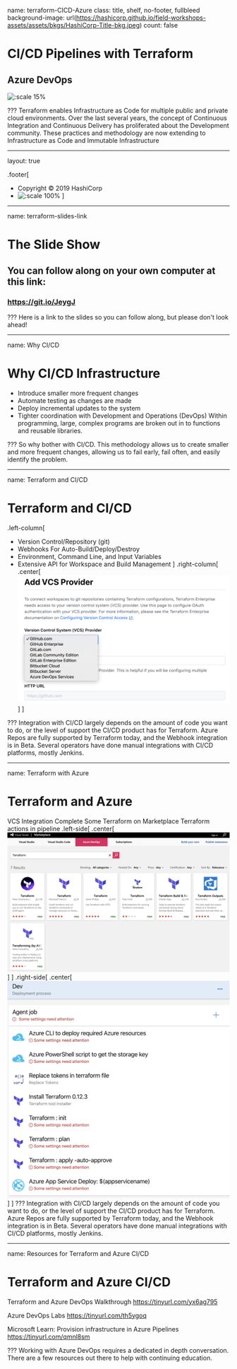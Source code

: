 name: terraform-CICD-Azure
class: title, shelf, no-footer, fullbleed
background-image: url(https://hashicorp.github.io/field-workshops-assets/assets/bkgs/HashiCorp-Title-bkg.jpeg)
count: false

# CI/CD Pipelines with Terraform
## Azure DevOps

![:scale 15%](https://hashicorp.github.io/field-workshops-assets/assets/logos/logo_terraform.png)

???
Terraform enables Infrastructure as Code for multiple public and private cloud environments.  Over the last several years, the concept of Continuous Integration and Continuous Delivery has proliferated about the Development community.  These practices and methodology are now extending to Infrastructure as Code and Immutable Infrastructure

---
layout: true

.footer[
- Copyright © 2019 HashiCorp
- ![:scale 100%](https://hashicorp.github.io/field-workshops-assets/assets/logos/HashiCorp_Icon_Black.svg)
]

---
name: terraform-slides-link
# The Slide Show
## You can follow along on your own computer at this link:
### https://git.io/JeygJ

???
Here is a link to the slides so you can follow along, but please don't look ahead!

---
name: Why CI/CD
# Why CI/CD Infrastructure
* Introduce smaller more frequent changes
* Automate testing as changes are made
* Deploy incremental updates to the system
* Tighter coordination with Development and Operations (DevOps)
Within programming, large, complex programs are broken out in to functions and reusable libraries.


???
So why bother with CI/CD.  This methodology allows us to create smaller and more frequent changes, allowing us to fail early, fail often, and easily identify the problem.

---
name: Terraform and CI/CD
# Terraform and CI/CD
.left-column[
* Version Control/Repository (git)
* Webhooks For Auto-Build/Deploy/Destroy
* Environment, Command Line, and Input Variables
* Extensive API for Workspace and Build Management
]
.right-column[
.center[![:scale 100%](images/Terraform_VCS.png)]
]


???
Integration with CI/CD largely depends on the amount of code you want to do, or the level of support the CI/CD product has for Terraform.  Azure Repos are fully supported by Terraform today, and the Webhook integration is in Beta.  Several operators have done manual integrations with CI/CD platforms, mostly Jenkins.

---
name: Terraform with Azure
# Terraform and Azure
VCS Integration Complete
Some Terraform on Marketplace
Terraform actions in pipeline
.left-side[
.center[![:scale 80%](images/AzureMarketplace.png)]
]
.right-side[
.center[![:scale 70%](images/AzurePipeline_TFE.png)]
]
???
Integration with CI/CD largely depends on the amount of code you want to do, or the level of support the CI/CD product has for Terraform.  Azure Repos are fully supported by Terraform today, and the Webhook integration is in Beta.  Several operators have done manual integrations with CI/CD platforms, mostly Jenkins.

---
name: Resources for Terraform and Azure CI/CD
# Terraform and Azure CI/CD
Terraform and Azure DevOps Walkthrough
https://tinyurl.com/yx6ag795

Azure DevOps Labs
https://tinyurl.com/th5ygoq

Microsoft Learn: Provision infrastructure in Azure Pipelines
https://tinyurl.com/qmnl8sm


???
Working with Azure DevOps requires a dedicated in depth conversation. There are a few resources out there to help with continuing education.
